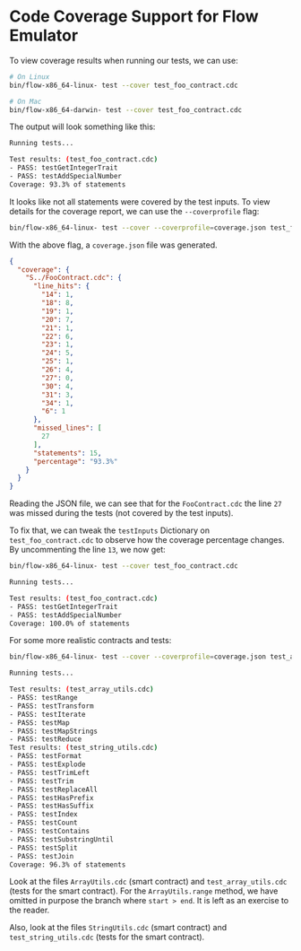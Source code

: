 # Code Coverage Support for Flow Emulator

To view coverage results when running our tests, we can use:

```bash
# On Linux
bin/flow-x86_64-linux- test --cover test_foo_contract.cdc

# On Mac
bin/flow-x86_64-darwin- test --cover test_foo_contract.cdc
```

The output will look something like this:

```bash
Running tests...

Test results: (test_foo_contract.cdc)
- PASS: testGetIntegerTrait
- PASS: testAddSpecialNumber
Coverage: 93.3% of statements
```

It looks like not all statements were covered by the test inputs. To view details for the coverage report,
we can use the `--coverprofile` flag:

```bash
bin/flow-x86_64-linux- test --cover --coverprofile=coverage.json test_foo_contract.cdc
```

With the above flag, a `coverage.json` file was generated.

```json
{
  "coverage": {
    "S../FooContract.cdc": {
      "line_hits": {
        "14": 1,
        "18": 8,
        "19": 1,
        "20": 7,
        "21": 1,
        "22": 6,
        "23": 1,
        "24": 5,
        "25": 1,
        "26": 4,
        "27": 0,
        "30": 4,
        "31": 3,
        "34": 1,
        "6": 1
      },
      "missed_lines": [
        27
      ],
      "statements": 15,
      "percentage": "93.3%"
    }
  }
}
```

Reading the JSON file, we can see that for the `FooContract.cdc` the line `27` was missed during the tests (not covered by the test inputs).

To fix that, we can tweak the `testInputs` Dictionary on `test_foo_contract.cdc` to observe how the coverage percentage changes. By uncommenting the line `13`, we now get:

```bash
bin/flow-x86_64-linux- test --cover test_foo_contract.cdc

Running tests...

Test results: (test_foo_contract.cdc)
- PASS: testGetIntegerTrait
- PASS: testAddSpecialNumber
Coverage: 100.0% of statements
```

For some more realistic contracts and tests:

```bash
bin/flow-x86_64-linux- test --cover --coverprofile=coverage.json test_array_utils.cdc test_string_utils.cdc

Running tests...

Test results: (test_array_utils.cdc)
- PASS: testRange
- PASS: testTransform
- PASS: testIterate
- PASS: testMap
- PASS: testMapStrings
- PASS: testReduce
Test results: (test_string_utils.cdc)
- PASS: testFormat
- PASS: testExplode
- PASS: testTrimLeft
- PASS: testTrim
- PASS: testReplaceAll
- PASS: testHasPrefix
- PASS: testHasSuffix
- PASS: testIndex
- PASS: testCount
- PASS: testContains
- PASS: testSubstringUntil
- PASS: testSplit
- PASS: testJoin
Coverage: 96.3% of statements
```

Look at the files `ArrayUtils.cdc` (smart contract) and `test_array_utils.cdc` (tests for the smart contract). For the `ArrayUtils.range` method, we have omitted in purpose the branch where `start > end`. It is left as an exercise to the reader.

Also, look at the files `StringUtils.cdc` (smart contract) and `test_string_utils.cdc` (tests for the smart contract).
